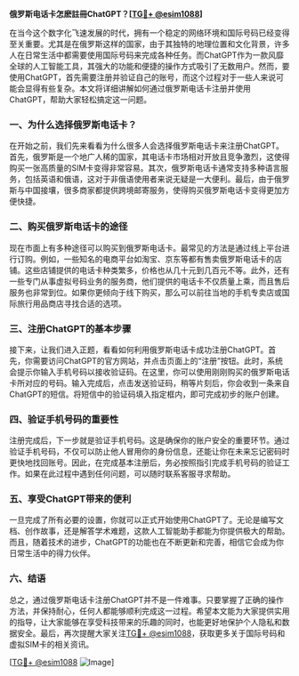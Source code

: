 **俄罗斯电话卡怎麽註冊ChatGPT？[[TG💪+ @esim1088](https://t.me/s/esim1088)]**

在当今这个数字化飞速发展的时代，拥有一个稳定的网络环境和国际号码已经变得至关重要。尤其是在俄罗斯这样的国家，由于其独特的地理位置和文化背景，许多人在日常生活中都需要使用国际号码来完成各种任务。而ChatGPT作为一款风靡全球的人工智能工具，其强大的功能和便捷的操作方式吸引了无数用户。然而，要使用ChatGPT，首先需要注册并验证自己的账号，而这个过程对于一些人来说可能会显得有些复杂。本文将详细讲解如何通过俄罗斯电话卡注册并使用ChatGPT，帮助大家轻松搞定这一问题。

### 一、为什么选择俄罗斯电话卡？

在开始之前，我们先来看看为什么很多人会选择俄罗斯电话卡来注册ChatGPT。首先，俄罗斯是一个地广人稀的国家，其电话卡市场相对开放且竞争激烈，这使得购买一张高质量的SIM卡变得非常容易。其次，俄罗斯电话卡通常支持多种语言服务，包括英语和俄语，这对于非俄语使用者来说无疑是一大便利。最后，由于俄罗斯与中国接壤，很多商家都提供跨境邮寄服务，使得购买俄罗斯电话卡变得更加方便快捷。

### 二、购买俄罗斯电话卡的途径

现在市面上有多种途径可以购买到俄罗斯电话卡。最常见的方法是通过线上平台进行订购。例如，一些知名的电商平台如淘宝、京东等都有售卖俄罗斯电话卡的店铺。这些店铺提供的电话卡种类繁多，价格也从几十元到几百元不等。此外，还有一些专门从事虚拟号码业务的服务商，他们提供的电话卡不仅质量上乘，而且售后服务也非常到位。如果你更倾向于线下购买，那么可以前往当地的手机专卖店或国际旅行用品商店寻找合适的选项。

### 三、注册ChatGPT的基本步骤

接下来，让我们进入正题，看看如何利用俄罗斯电话卡成功注册ChatGPT。首先，你需要访问ChatGPT的官方网站，并点击页面上的“注册”按钮。此时，系统会提示你输入手机号码以接收验证码。在这里，你可以使用刚刚购买的俄罗斯电话卡所对应的号码。输入完成后，点击发送验证码，稍等片刻后，你会收到一条来自ChatGPT的短信。将短信中的验证码填入指定框内，即可完成初步的账户创建。

### 四、验证手机号码的重要性

注册完成后，下一步就是验证手机号码。这是确保你的账户安全的重要环节。通过验证手机号码，不仅可以防止他人冒用你的身份信息，还能让你在未来忘记密码时更快地找回账号。因此，在完成基本注册后，务必按照指引完成手机号码的验证工作。如果在此过程中遇到任何问题，可以随时联系客服寻求帮助。

### 五、享受ChatGPT带来的便利

一旦完成了所有必要的设置，你就可以正式开始使用ChatGPT了。无论是编写文档、创作故事，还是解答学术难题，这款人工智能助手都能为你提供极大的帮助。而且，随着技术的进步，ChatGPT的功能也在不断更新和完善，相信它会成为你日常生活中的得力伙伴。

### 六、结语

总之，通过俄罗斯电话卡注册ChatGPT并不是一件难事。只要掌握了正确的操作方法，并保持耐心，任何人都能够顺利完成这一过程。希望本文能为大家提供实用的指导，让大家能够在享受科技带来的乐趣的同时，也能更好地保护个人隐私和数据安全。最后，再次提醒大家关注[TG💪+ @esim1088](https://t.me/s/esim1088)，获取更多关于国际号码和虚拟SIM卡的相关资讯。

[[TG💪+ @esim1088](https://t.me/s/esim1088) ![Image](https://i.postimg.cc/4NQfJmqS/Snipaste-2025-05-13-00-14-12.png)]